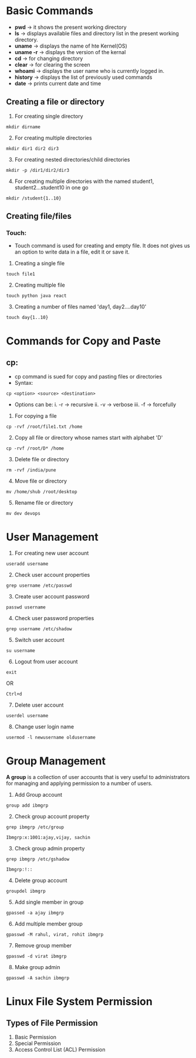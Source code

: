 # Basic Commands

- **pwd** -> it shows the present working directory
- **ls** -> displays available files and directory list in the present working directory.
- **uname** -> displays the name of hte Kernel(OS)
- **uname -r** -> displays the version of the kernal
- **cd** -> for changing directory
- **clear** -> for clearing the screen
- **whoami** -> displays the user name who is currently logged in.
- **history** -> displays the list of previously used commands
- **date** -> prints current date and time 

## Creating a file or directory

1. For creating  single directory
```
mkdir dirname
```
2. For creating  multiple directories
```
mkdir dir1 dir2 dir3
```
3. For creating nested directories/child directories
```
mkdir -p /dir1/dir2/dir3
```
4. For creating multiple directories with the named student1, student2...student10 in one go
```
mkdir /student{1..10}
```
## Creating file/files

### Touch:
- Touch command is used for creating and empty file. It does not gives us an option to write data in a file, edit it or save it.

1. Creating a single file
```
touch file1
```
2. Creating multiple file
```			
touch python java react
```
3. Creating a number of files named 'day1, day2....day10'
```
touch day{1..10}
``` 
# Commands for Copy and Paste

## cp:

- cp command is sued for copy and pasting files or directories
- Syntax:

```
cp <option> <source> <destination>
```

- Options can be:
  i. -r -> recursive
  ii. -v -> verbose
  iii. -f -> forcefully

1. For copying a file
```
cp -rvf /root/file1.txt /home
```
2. Copy all file or directory whose names start with alphabet 'D'
```
cp -rvf /root/D* /home
```
3. Delete file or directory
```
rm -rvf /india/pune
```
4. Move file or directory
```
mv /home/shub /root/desktop
```
5. Rename file or directory
```
mv dev devops
```
# User Management

1. For creating new user account
```
useradd username
```
2. Check user account properties
```
grep username /etc/passwd
```
3. Create user account password
```
passwd username
```
4. Check user password properties
```
grep username /etc/shadow
```
5. Switch user account
```
su username
```
6. Logout from user account
```
exit
```
OR
```
Ctrl+d
```
7. Delete user account
```
userdel username
```
8. Change user login name
```
usermod -l newusername oldusername
```
# Group Management

**A group** is a collection of user accounts that is very useful to administrators for managing and applying permission to a number of users.

1. Add Group account
```
group add ibmgrp
```
2. Check group account property
```
grep ibmgrp /etc/group
```
```
Ibmgrp:x:1001:ajay,vijay, sachin
```
3. Check group admin property
```
grep ibmgrp /etc/gshadow
```
```
Ibmgrp:!::
```
4. Delete group account
```
groupdel ibmgrp
```
5. Add single member in group
```
gpassed -a ajay ibmgrp
```
6. Add multiple member group
```
gpasswd -M rahul, virat, rohit ibmgrp
```
7. Remove group member
```
gpasswd -d virat ibmgrp
```
8. Make group admin
```
gpasswd -A sachin ibmgrp
```

# Linux File System Permission

## Types of File Permission

1. Basic Permission
2. Special Permission
3. Access Control List (ACL) Permission
